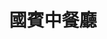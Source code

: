 ---
title: "國賓中餐廳"
description: "國賓中餐廳"
layout: shop
keywords:
  - 美食競賽
  - 台灣美食
  - 美食精選
datePublished: "2025-06-30"
dateModified: "2025-07-05"
city: "台北市"
district: "中山區"
address: "台北市中山區遼寧街177號2F"
phone: "0225362370"
geo: "25.0531219399139, 121.54218040311758"
google_map: "https://maps.app.goo.gl/KHzp5ADf4X7zmeYY6"
footinder: "https://footinder.com.tw/%E5%8F%B0%E5%8C%97%E5%B8%82%E4%B8%AD%E5%B1%B1%E5%8D%80/57/"
official: "https://www.ambassador-hotels.com/tc/taipei/dining/szechuan-court#story"
award:
  - name: "500盤"
    year: "2024"
    entries:
      - dishes:
          - "麻油螃蟹"

---